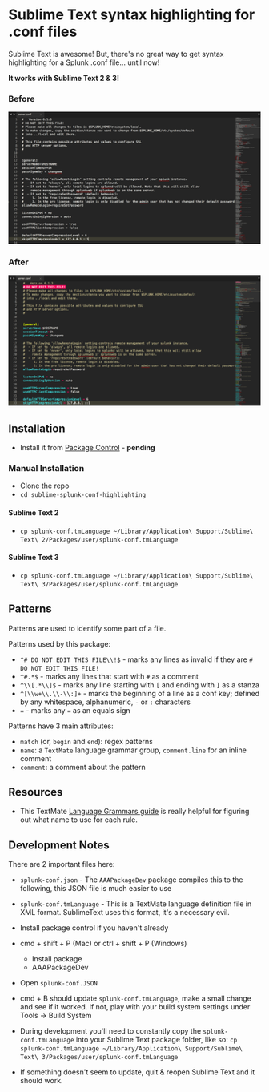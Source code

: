 # Sublime Text syntax highlighting for .conf files

Sublime Text is awesome! But, there's no great way to get syntax highlighting for a Splunk .conf file... until now!

**It works with Sublime Text 2 & 3!**

### Before

![before](before.png)

### After

![after](after.png)

## Installation

* Install it from [Package Control](https://packagecontrol.io/) - **pending**

 
### Manual Installation

* Clone the repo
* `cd sublime-splunk-conf-highlighting`

#### Sublime Text 2

* `cp splunk-conf.tmLanguage ~/Library/Application\ Support/Sublime\ Text\ 2/Packages/user/splunk-conf.tmLanguage`

#### Sublime Text 3

* `cp splunk-conf.tmLanguage ~/Library/Application\ Support/Sublime\ Text\ 3/Packages/user/splunk-conf.tmLanguage`


## Patterns

Patterns are used to identify some part of a file.

Patterns used by this package:

* `^# DO NOT EDIT THIS FILE\\!$` - marks any lines as invalid if they are `# DO NOT EDIT THIS FILE!`
* `^#.*$` - marks any lines that start with `#` as a comment
* `^\\[.*\\]$` - marks any line starting with `[` and ending with `]` as a stanza
* `^[\\w+\\.\\-\\:]+` - marks the beginning of a line as a conf key; defined by any whitespace, alphanumeric, `-` or `:` characters
* `=` - marks any `=` as an equals sign

Patterns have 3 main attributes:

* `match` (or, `begin` and `end`): regex patterns
* `name`: a `TextMate` language grammar group, `comment.line` for an inline comment
* `comment`: a comment about the pattern

## Resources

* This TextMate [Language Grammars guide](https://manual.macromates.com/en/language_grammars#naming_conventions) is really helpful for figuring out what name to use for each rule.


## Development Notes

There are 2 important files here:

* `splunk-conf.json` - The `AAAPackageDev` package compiles this to the following, this JSON file is much easier to use
* `splunk-conf.tmLanguage` - This is a TextMate language definition file in XML format. SublimeText uses this format, it's a necessary evil.

* Install package control if you haven't already
* cmd + shift + P (Mac) or ctrl + shift + P (Windows)
    - Install package
    - AAAPackageDev
* Open `splunk-conf.JSON`
* cmd + B should update `splunk-conf.tmLanguage`, make a small change and see if it worked. If not, play with your build system settings under Tools -> Build System
* During development you'll need to constantly copy the `splunk-conf.tmLanguage` into your Sublime Text package folder, like so: `cp splunk-conf.tmLanguage ~/Library/Application\ Support/Sublime\ Text\ 3/Packages/user/splunk-conf.tmLanguage`
* If something doesn't seem to update, quit & reopen Sublime Text and it should work.